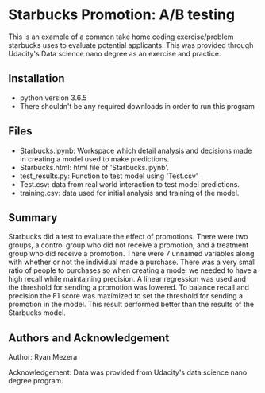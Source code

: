 # Starbucks Promotion: A/B testing
This is an example of a common take home coding exercise/problem starbucks uses to evaluate potential applicants.  This was provided through Udacity's Data science nano degree as an exercise and practice.

## Installation

-  python version 3.6.5
-  There shouldn't be any required downloads in order to run this program

## Files

-  Starbucks.ipynb:  Workspace which detail analysis and decisions made in creating a model used to make predictions.
-  Starbucks.html:  html file of 'Starbucks.ipynb'.
-  test_results.py:  Function to test model using 'Test.csv'
-  Test.csv:  data from real world interaction to test model predictions.
-  training.csv:  data used for initial analysis and training of the model.

##  Summary

Starbucks did a test to evaluate the effect of promotions.  There were two groups, a control group who did not receive a promotion, and a treatment group who did receive a promotion.  There were 7 unnamed variables along with whether or not the individual made a purchase.  There was a very small ratio of people to purchases so when creating a model we needed to have a high recall while maintaining precision.  A linear regression was used and the threshold for sending a promotion was lowered.  To balance recall and precision the F1 score was maximized to set the threshold for sending a promotion in the model.  This result performed better than the results of the Starbucks model.

## Authors and Acknowledgement

Author: Ryan Mezera

Acknowledgement:  Data was provided from Udacity's data science nano degree program.
